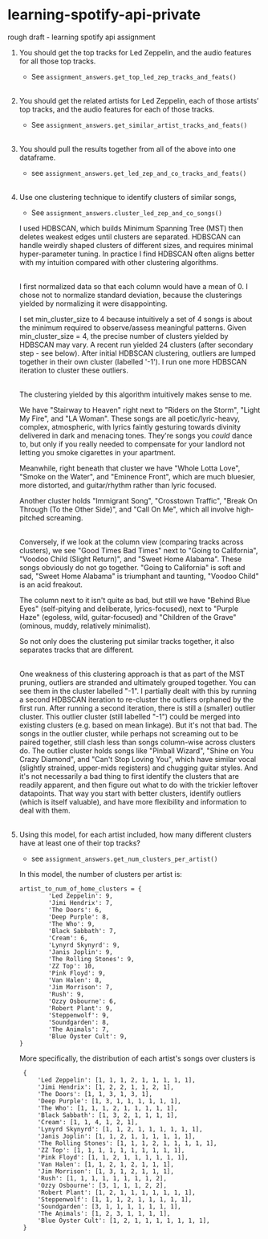 # learning-spotify-api-private
 rough draft - learning spotify api assignment

1. You should get the top tracks for Led Zeppelin, and the audio features for all those top
tracks.

    - See `assignment_answers.get_top_led_zep_tracks_and_feats()`<br><br>
      
2. You should get the related artists for Led Zeppelin, each of those artists’ top tracks, and
the audio features for each of those tracks.

    - See `assignment_answers.get_similar_artist_tracks_and_feats()`<br><br>

3. You should pull the results together from all of the above into one dataframe.

    - see `assignment_answers.get_led_zep_and_co_tracks_and_feats()`<br><br>

4. Use one clustering technique to identify clusters of similar songs, 

    - See `assignment_answers.cluster_led_zep_and_co_songs()`<br>
    
    I used HDBSCAN, which builds  Minimum Spanning Tree (MST) then deletes weakest edges until clusters are separated.
    HDBSCAN can handle weirdly shaped clusters of different sizes, and requires minimal hyper-parameter tuning.
    In practice I find HDBSCAN often aligns better with my intuition compared with other clustering algorithms.<br><br>
    
    I first normalized data so that each column would have a mean of 0.
    I chose not to normalize standard deviation, because the clusterings yielded by normalizing it were disappointing.
    
    I set min_cluster_size to 4 because intuitively a set of 4 songs is about the minimum required to observe/assess meaningful patterns.
    Given min_cluster_size = 4, the precise number of clusters yielded by HDBSCAN may vary. A recent run yielded 24 clusters (after secondary step - see below).
    After initial HDBSCAN clustering, outliers are lumped together in their own cluster (labelled '-1'). I run one more HDBSCAN iteration to cluster these outliers.<br><br>
    
    The clustering yielded by this algorithm intuitively makes sense to me.
    
    We have "Stairway to Heaven" right next to "Riders on the Storm", "Light My Fire", and "LA Woman".
    These songs are all poetic/lyric-heavy, complex, atmospheric, with lyrics faintly gesturing towards divinity delivered in dark and menacing tones.
    They're songs you *could* dance to, but only if you really needed to compensate for your landlord not letting you smoke cigarettes in your apartment.
    
    Meanwhile, right beneath that cluster we have "Whole Lotta Love", "Smoke on the Water", and "Eminence Front", which are much bluesier, more distorted, and guitar/rhythm rather than lyric focused.
    
    Another cluster holds "Immigrant Song", "Crosstown Traffic", "Break On Through (To the Other Side)", and "Call On Me", which all involve high-pitched screaming.<br><br>
    
    Conversely, if we look at the column view (comparing tracks across clusters), we see "Good Times Bad Times" next to "Going to California", "Voodoo Child (Slight Return)", and "Sweet Home Alabama".
    These songs obviously do not go together. "Going to California" is soft and sad, "Sweet Home Alabama" is triumphant and taunting, "Voodoo Child" is an acid freakout.
    
    The column next to it isn't quite as bad, but still we have "Behind Blue Eyes" (self-pitying and deliberate, lyrics-focused), next to "Purple Haze" (egoless, wild, guitar-focused) and "Children of the Grave" (ominous, muddy, relatively minimalist).
    
    So not only does the clustering put similar tracks together, it also separates tracks that are different.<br><br>
    
    One weakness of this clustering approach is that as part of the MST pruning, outliers are stranded and ultimately grouped together.
    You can see them in the cluster labelled "-1".
    I partially dealt with this by running a second HDBSCAN iteration to re-cluster the outliers orphaned by the first run.
    After running a second iteration, there is still a (smaller) outlier cluster.
    This outlier cluster (still labelled "-1") could be merged into existing clusters (e.g. based on mean linkage).
    But it's not that bad. The songs in the outlier cluster, while perhaps not screaming out to be paired together, 
    still clash less than songs column-wise across clusters do. The outlier cluster holds songs like "Pinball Wizard", "Shine on You Crazy Diamond", and "Can't Stop Loving You", which have similar vocal (slightly strained, upper-mids registers) and chugging guitar styles.
    And it's not necessarily a bad thing to first identify the clusters that are 
    readily apparent, and then figure out what to do with the trickier leftover datapoints. That way you start with better clusters, 
    identify outliers (which is itself valuable), and have more flexibility and information to deal with them.<br><br>

5. Using this model, for each artist included, how many different clusters have at least one of their top tracks?

    - see `assignment_answers.get_num_clusters_per_artist()`<br>
    
    In this model, the number of clusters per artist is:
    ```
    artist_to_num_of_home_clusters = {
            'Led Zeppelin': 9,
            'Jimi Hendrix': 7,
            'The Doors': 6,
            'Deep Purple': 8,
            'The Who': 9,
            'Black Sabbath': 7,
            'Cream': 6,
            'Lynyrd Skynyrd': 9,
            'Janis Joplin': 9,
            'The Rolling Stones': 9,
            'ZZ Top': 10,
            'Pink Floyd': 9,
            'Van Halen': 8,
            'Jim Morrison': 7,
            'Rush': 9,
            'Ozzy Osbourne': 6,
            'Robert Plant': 9,
            'Steppenwolf': 9,
            'Soundgarden': 8,
            'The Animals': 7,
            'Blue Öyster Cult': 9,
    }
    ```
   
   More specifically, the distribution of each artist's songs over clusters is
   ```
    {
        'Led Zeppelin': [1, 1, 1, 2, 1, 1, 1, 1, 1],
        'Jimi Hendrix': [1, 2, 2, 1, 1, 2, 1],
        'The Doors': [1, 1, 3, 1, 3, 1],
        'Deep Purple': [1, 3, 1, 1, 1, 1, 1, 1],
        'The Who': [1, 1, 1, 2, 1, 1, 1, 1, 1],
        'Black Sabbath': [1, 3, 2, 1, 1, 1, 1],
        'Cream': [1, 1, 4, 1, 2, 1],
        'Lynyrd Skynyrd': [1, 1, 2, 1, 1, 1, 1, 1, 1],
        'Janis Joplin': [1, 1, 2, 1, 1, 1, 1, 1, 1],
        'The Rolling Stones': [1, 1, 1, 2, 1, 1, 1, 1, 1],
        'ZZ Top': [1, 1, 1, 1, 1, 1, 1, 1, 1, 1],
        'Pink Floyd': [1, 1, 2, 1, 1, 1, 1, 1, 1],
        'Van Halen': [1, 1, 2, 1, 2, 1, 1, 1],
        'Jim Morrison': [1, 3, 1, 2, 1, 1, 1],
        'Rush': [1, 1, 1, 1, 1, 1, 1, 1, 2],
        'Ozzy Osbourne': [3, 1, 1, 1, 2, 2],
        'Robert Plant': [1, 2, 1, 1, 1, 1, 1, 1, 1],
        'Steppenwolf': [1, 1, 1, 2, 1, 1, 1, 1, 1],
        'Soundgarden': [3, 1, 1, 1, 1, 1, 1, 1],
        'The Animals': [1, 2, 3, 1, 1, 1, 1],
        'Blue Öyster Cult': [1, 2, 1, 1, 1, 1, 1, 1, 1],
    }
   ``` 